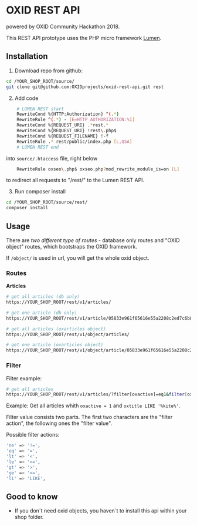 # OXID REST API
powered by OXID Community Hackathon 2018.

This REST API prototype uses the PHP micro framework [Lumen](https://lumen.laravel.com/).

## Installation

1. Download repo from github:

```bash
cd /YOUR_SHOP_ROOT/source/
git clone git@github.com:OXIDprojects/oxid-rest-api.git rest
```

2. Add code

```bash
    # LUMEN REST start
    RewriteCond %{HTTP:Authorization} ^(.*)
    RewriteRule ^(.*) - [E=HTTP_AUTHORIZATION:%1]
    RewriteCond %{REQUEST_URI} .*rest.*
    RewriteCond %{REQUEST_URI} !rest\.php$
    RewriteCond %{REQUEST_FILENAME} !-f
    RewriteRule .* rest/public/index.php [L,QSA]
    # LUMEN REST end
```

into `source/.htaccess` file, right below

```bash
    RewriteRule oxseo\.php$ oxseo.php?mod_rewrite_module_is=on [L]
```

to redirect all requests to "/rest/" to the Lumen REST API.

3. Run composer install

```bash
cd /YOUR_SHOP_ROOT/source/rest/
composer install
```

## Usage

There are _two different type of routes_ - database only routes and "OXID object" routes, which bootstraps the OXID framework.

If `/object/` is used in url, you will get the whole oxid object.

### Routes

**Articles**

```bash
# get all articles (db only)
https://YOUR_SHOP_ROOT/rest/v1/articles/

# get one article (db only)
https://YOUR_SHOP_ROOT/rest/v1/article/05833e961f65616e55a2208c2ed7c6b8

# get all articles (oxarticles object)
https://YOUR_SHOP_ROOT/rest/v1/object/articles/

# get one article (oxarticles object)
https://YOUR_SHOP_ROOT/rest/v1/object/article/05833e961f65616e55a2208c2ed7c6b8
```
### Filter

Filter example:

```bash
# get all articles
https://YOUR_SHOP_ROOT/rest/v1/articles/?filter[oxactive]=eq1&filter[oxtitle]=likite
```

Example: Get all articles whith `oxactive = 1` and `oxtitle LIKE '%kite%'`.

Filter value consists two parts. The first two characters are the "filter action",
the following ones the "filter value".

Possible filter actions:
```bash
'ne' => '!=',
'eq' => '=',
'lt' => '<',
'le' => '<=',
'gt' => '>',
'ge' => '>=',
'li' => 'LIKE',
```

## Good to know

- If you don´t need oxid objects, you haven´t to install this api within your shop folder.
